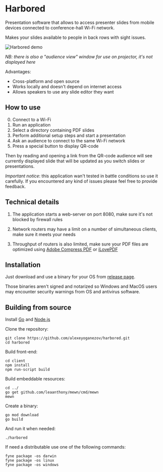 # Harbored

Presentation software that allows to access presenter slides from mobile
devices connected to conference-hall Wi-Fi network.

Makes your slides available to people in back rows with sight issues.

![Harbored demo](https://i.ibb.co/9nGFg76/harbored.png)

*NB: there is also a "audience view" window for use on projector,
it's not displayed here*

Advantages:

- Cross-platform and open source
- Works locally and doesn't depend on internet access
- Allows speakers to use any slide editor they want

## How to use

0. Connect to a Wi-Fi
0. Run an application
0. Select a directory containing PDF slides
0. Perform additional setup steps and start a presentation
0. Ask an audience to connect to the same Wi-Fi network
0. Press a special button to display QR-code

Then by reading and opening a link from the QR-code audience will see currently
displayed slide that will be updated as you switch slides or presentations.

*Important notice*:
this application wan't tested in battle conditions so use it carefully.
If you encountered any kind of issues please feel free to provide feedback.

## Technical details

1. The application starts a web-server on port 8080, make sure it's not blocked
by firewall rules

2. Network routers may have a limit on a number of simultaneous clients,
make sure it meets your needs

3. Throughput of routers is also limited, make sure your PDF files are
optimized using
[Adobe Compress PDF](https://www.adobe.com/acrobat/online/compress-pdf.html)
or
[iLovePDF](https://www.ilovepdf.com/ru/compress_pdf)

## Installation

Just download and use a binary for your OS from
[release page](https://github.com/alexeyoganezov/harbored/releases).

Those binaries aren't signed and notarized so Windows and MacOS users may encounter
security warnings from OS and antivirus software.

## Building from source

Install [Go](https://golang.org/dl/) and [Node.js](https://nodejs.org/en/)

Clone the repository:

```
git clone https://github.com/alexeyoganezov/harbored.git
cd harbored
```

Build front-end:

```
cd client
npm install
npm run-script build
```

Build embeddable resources:

```
cd ../
go get github.com/leaanthony/mewn/cmd/mewn
mewn
```

Create a binary:

```
go mod download
go build
```

And run it when needed:

```
./harbored
```

If need a distributable use one of the following commands:

```
fyne package -os darwin
fyne package -os linux
fyne package -os windows
```

